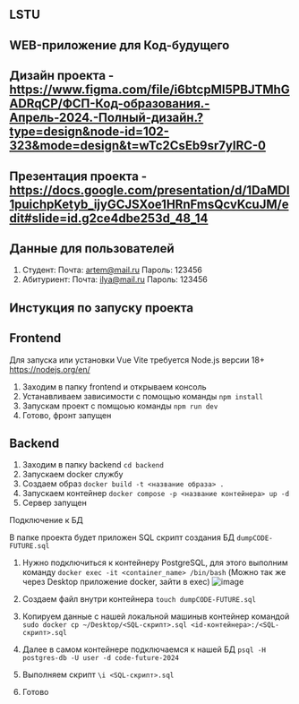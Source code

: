 ## LSTU

## WEB-приложение для Код-будущего

## Дизайн проекта - https://www.figma.com/file/i6btcpMI5PBJTMhGADRqCP/ФСП-Код-образования.-Апрель-2024.-Полный-дизайн.?type=design&node-id=102-323&mode=design&t=wTc2CsEb9sr7yIRC-0

## Презентация проекта - https://docs.google.com/presentation/d/1DaMDI1puichpKetyb_ijyGCJSXoe1HRnFmsQcvKcuJM/edit#slide=id.g2ce4dbe253d_48_14

## Данные для пользователей

   1. Студент: Почта: artem@mail.ru  Пароль: 123456
   2. Абитуриент: Почта: ilya@mail.ru Пароль: 123456

## Инстукция по запуску проекта

## Frontend

Для запуска или установки Vue Vite требуется Node.js версии 18+ https://nodejs.org/en/

1. Заходим в папку frontend и открываем консоль
2. Устанавливаем зависимости с помощью команды `npm install`
3. Запускам проект с помщоью команды `npm run dev`
4. Готово, фронт запущен

## Backend

1. Заходим в папку backend `cd backend`
2. Запускаем docker службу
3. Создаем образ `docker build -t <название образа> .`
4. Запускаем контейнер `docker compose -p <название контейнера> up -d`
5. Сервер запущен

Подключение к БД

В папке проекта будет приложен SQL скрипт создания БД `dumpCODE-FUTURE.sql`

1. Нужно подключиться к контейнеру PostgreSQL, для этого выполним команду 
   `docker exec -it <container_name> /bin/bash`  (Можно так же через Desktop приложение docker, зайти в exec)
   ![image](https://github.com/Hackathon-Code-for-education/lstu/assets/82671470/b25d009e-32f0-43f5-b955-f0932c5cf19a)

   
3. Создаем файл внутри контейнера `touch dumpCODE-FUTURE.sql`
4. Копируем данные с нашей локальной машиныв контейнер командой
   `sudo docker cp ~/Desktop/<SQL-скрипт>.sql <id-контейнера>:/<SQL-скрипт>.sql`
5. Далее в самом контейнере подключаемся к нашей БД
   `psql -H postgres-db -U user -d code-future-2024`
6. Выполняем скрипт `\i <SQL-скрипт>.sql`
7. Готово
